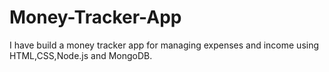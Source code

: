 # Money-Tracker-App
I have build a money tracker app for managing expenses and income using HTML,CSS,Node.js and MongoDB.

